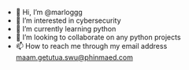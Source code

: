 - 👋 Hi, I’m @marloggg
- 👀 I’m interested in cybersecurity
- 🌱 I’m currently learning python
- 💞️ I’m looking to collaborate on any python projects
- 📫 How to reach me through my email address maam.getutua.swu@phinmaed.com

<!---
marloggg/marloggg is a ✨ special ✨ repository because its `README.md` (this file) appears on your GitHub profile.
You can click the Preview link to take a look at your changes.
--->
